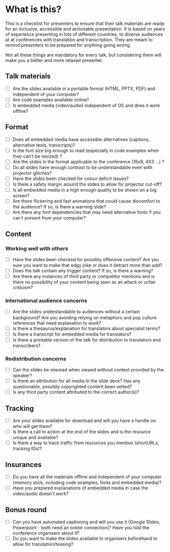 # What is this?

This is a checklist for presenters to ensure that their talk materials are ready for an inclusive, accessible and actionable presentation. It is based on years of experience presenting in lots of different countries, to diverse audiences at at conferences with translation and transcription. They are meant to remind presenters to be prepared for anything going wrong. 

Not all these things are mandatory for every talk, but considering them will make you a better and more relaxed presenter.

## Talk materials 

* ☐ Are the slides available in a portable format (HTML, PPTX, PDF) and independent of your computer?
* ☐ Are code examples available online?
* ☐ Is embedded media (video/audio) independent of OS and does it work offline?

## Format

* ☐ Does all embedded media have accessible alternatives (captions, alternative texts, transcripts)?
* ☐ Is the font size big enough to read (especially in code examples when they can't be resized) ?
* ☐ Are the slides in the format applicable to the conference (16x9, 4X3 ...) ?
* ☐ Do all slides have enough contrast to be understandable even with projector glitches?
* ☐ Have the slides been checked for colour deficit issues?
* ☐ Is there a safety margin around the slides to allow for projector cut-off?
* ☐ Is all embedded media in a high enough quality to be shown on a big screen? 
* ☐ Are there flickering and fast animations that could cause discomfort to the audience? If so, is there a warning slide?
* ☐ Are there any font dependencies that may need alternative fonts if you can't present from your computer?

## Content 

### Working well with others

* ☐ Have the slides been checked for possibly offensive content? Are you sure you want to make that edgy joke or does it detract more than add?
* ☐ Does the talk contain any trigger content? If so, is there a warning?
* ☐ Are there any instances of third party or competitor mentions and is there no possibility of your content being seen as an attack or unfair criticism?

### International audience concerns

* ☐ Are the slides understandable to audiences without a certain background? Are you avoiding relying on metaphors and pop culture references that need explanation to work?
* ☐ Is there a thesaurus/explanation for translators about specialist terms? 
* ☐ Is there a transcript for embedded media for translators?
* ☐ Is there a printable version of the talk for distribution to translators and transcribers?

### Redistribution concerns

* ☐ Can the slides be misread when viewed without context provided by the speaker? 
* ☐ Is there an attribution for all media in the slide deck? Has any questionable, possibly copyrighted content been vetted? 
* ☐ Is any third party content attributed to the correct author(s)?

## Tracking 

* ☐ Are your slides available for download and will you have a handle on who will get them?
* ☐ Is there a call to action at the end of the slides and is the resource unique and available?
* ☐ Is there a way to track traffic from resources you mention (shortURLs, tracking IDs)?

## Insurances

* ☐ Do you have all the materials offline and independent of your computer (memory stick, including code examples, fonts and embedded media)?
* ☐ Have you prepared explanations of embedded media in case the video/audio doesn't work?

## Bonus round

* ☐ Can you have automated captioning and will you use it (Google Slides, Powerpoint - both need an online connection)? Have you told the conference organisers about it?
* ☐ Do you want to make the slides available to organisers beforehand to allow for translation/teasing? 
